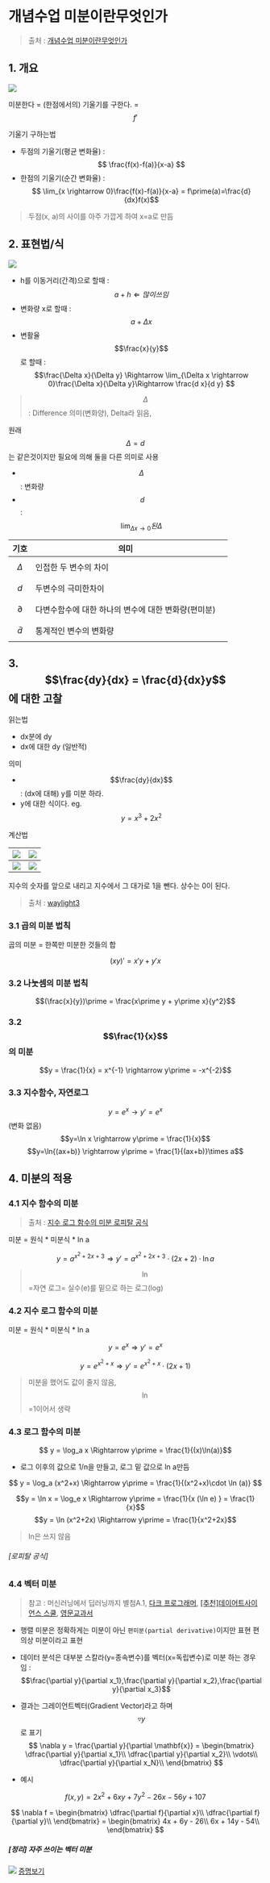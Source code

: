 

# 개념수업 미분이란무엇인가
> 출처 : [개념수업 미분이란무엇인가](https://www.youtube.com/watch?v=2JvfRLgcmUI)



## 1. 개요



![](http://i.imgur.com/KO08KsE.png)

미분한다 = (한점에서의) 기울기를 구한다. = $$f\prime$$

기울기 구하는법 
- 두점의 기울기(평균 변화율) : $$ \frac{f(x)-f(a)}{x-a} $$
- 한점의 기울기(순간 변화율) : $$ \lim_{x \rightarrow 0}\frac{f(x)-f(a)}{x-a} = f\prime(a)=\frac{d}{dx}f(x)$$

> 두점(x, a)의 사이를 아주 가깝게 하여 x=a로 만듬

## 2. 표현법/식
![](http://i.imgur.com/ed9FGRk.png)

- h를 이동거리(간격)으로 할때 : $$a+h  \Leftarrow 많이 쓰임$$  
- 변화량 x로 할때 : $$a+\Delta{x} $$
- 변활율 $$\frac{x}{y}$$로 할때 : $$\frac{\Delta x}{\Delta y} \Rightarrow \lim_{\Delta x \rightarrow 0}\frac{\Delta x}{\Delta y}\Rightarrow \frac{d x}{d y} $$ 


> $$\Delta$$ : Difference 의미(변화양), Delta라 읽음,

원래   $$\Delta = d $$는 같은것이지만 필요에 의해 둘을 다른 의미로 사용 
- $$\Delta$$ :  변화량
- $$\ d$$ : $$\lim_{\Delta x \rightarrow 0}된 \Delta $$

|기호|의미||
|-|-|-|
|$$\Delta$$|인접한 두 변수의 차이||
|$$d$$|두변수의 극미한차이||
|$$\partial$$|다변수함수에 대한 하나의 변수에 대한 변화량(편미분)||
|$$\bar d$$|통계적인 변수의 변화량||




## 3. $$\frac{dy}{dx} = \frac{d}{dx}y$$에 대한 고찰 

읽는법
- dx분에 dy
- dx에 대한 dy (일반적)

의미 
- $$\frac{dy}{dx}$$: (dx에 대해) y를 미분 하라.
- y에 대한 식이다.  eg. $$y = x^3 + 2x^2$$
 

계산법

|![](http://i.imgur.com/ruN0L8U.png)|![](http://i.imgur.com/pgiXrEh.png)|
|-|-|
|![](http://i.imgur.com/KQZOn04.png)|![](http://i.imgur.com/rnHPMzf.png)|

지수의 숫자를 앞으로 내리고 지수에서 그 대가로 1을 뺀다. 상수는 0이 된다. 

> 출처 : [waylight3](http://waylight3.blog.me/220221644620)

### 3.1 곱의 미분 법칙
곱의 미분 = 한쪽만 미분한 것들의 합

$$(xy)\prime = x\prime y + y\prime x$$

### 3.2 나눗셈의 미분 법칙
$$(\frac{x}{y})\prime = \frac{x\prime y + y\prime x}{y^2}$$



### 3.2 $$\frac{1}{x}$$의 미분 

$$y = \frac{1}{x} = x^{-1} \rightarrow y\prime = -x^{-2}$$

### 3.3 지수함수, 자연로그 

$$y= e^x \rightarrow y\prime = e^x$$ (변화 없음)
$$y=\ln x \rightarrow y\prime = \frac{1}{x}$$
$$y=\ln{(ax+b)} \rightarrow y\prime = \frac{1}{(ax+b)}\times a$$


## 4. 미분의 적용

### 4.1 지수 함수의 미분 
> 출처 : [지수 로그 함수의 미분 로피탈 공식](https://youtu.be/si6ckKuXNBo)



미분 = 원식 * 미분식 * ln a

$$y = a^{x{^2}+2x+3} \Rightarrow y\prime = a^{x{^2}+2x+3} \cdot (2x+2)\cdot \ln a$$ 

> $$\ln$$=자연 로그= 실수(e)를 밑으로 하는 로그(log)

### 4.2 지수 로그 함수의 미분 

미분 = 원식 * 미분식 * ln a

$$y=e^x \Rightarrow y\prime = e^x$$

$$y=e^{x^2+x} \Rightarrow y\prime = e^{x^2+x} \cdot (2x+1) $$

> 미분을 했어도 값이 줄지 않음, $$\ln$$=1이어서 생략

### 4.3 로그 함수의 미분 

$$ y = \log_a x \Rightarrow y\prime = \frac{1}{(x)\ln(a)}$$

- 로그 이후의 값으로 1/n을 만들고, 로그 밑 값으로 ln a만듬

$$ y = \log_a (x^2+x) \Rightarrow y\prime = \frac{1}{(x^2+x)\cdot \ln (a)} $$



$$y = \ln x = \log_e x \Rightarrow y\prime = \frac{1}{x (\ln e) } = \frac{1}{x}$$
$$y = \ln (x^2+2x) \Rightarrow y\prime = \frac{1}{x^2+2x}$$

> ln은 쓰지 않음 


###### [로피탈 공식]



### 4.4 벡터 미분

 > 참고 : 머신러닝에서 딥러닝까지 별첨A.1, [다크 프로그래머](http://darkpgmr.tistory.com/141), [[추천]데이어트사이언스 스쿨](https://datascienceschool.net/view-notebook/8595892721714eb68be24727b5323778/), [영문교과서](http://www.atmos.washington.edu/~dennis/MatrixCalculus.pdf)


 
- 행렬 미분은 정확하게는 미분이 아닌 `편미분(partial derivative)`이지만 표현 편의상 미분이라고 표현 

- 데이터 분석은 대부분 스칼라(y=종속변수)를 벡터(x=독립변수)로 미분 하는 경우임 : $$\frac{\partial y}{\partial x_1},\frac{\partial y}{\partial x_2},\frac{\partial y}{\partial x_3}$$
- 결과는 그레이언트벡터(Gradient Vector)라고 하며 $$\triangledown y $$로 표기 
$$
\nabla y = 
\frac{\partial y}{\partial \mathbf{x}} =
\begin{bmatrix}
\dfrac{\partial y}{\partial x_1}\\
\dfrac{\partial y}{\partial x_2}\\
\vdots\\
\dfrac{\partial y}{\partial x_N}\\
\end{bmatrix}
$$

- 예시 

$$f(x,y)= 2x^2 + 6xy +7y^2 -26x -56y +107 $$

$$
\nabla f = 
\begin{bmatrix}
\dfrac{\partial f}{\partial x}\\
\dfrac{\partial f}{\partial y}\\
\end{bmatrix} =
\begin{bmatrix}
4x + 6y - 26\\
6x + 14y - 54\\
\end{bmatrix}
$$


##### [정리] 자주 쓰이는 벡터 미분 

![](http://i.imgur.com/HlzCWHP.png)
[증명보기](http://blog.naver.com/enewltlr/220918689039)








